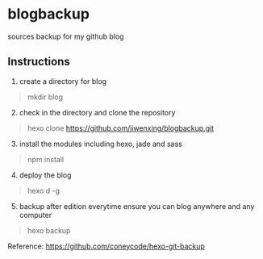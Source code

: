 # blogbackup
sources backup for my github blog

## Instructions
1. create a directory for blog 
> mkdir blog
   
2. check in the directory and clone the repository    
> hexo clone https://github.com/jiwenxing/blogbackup.git    

3. install the modules including hexo, jade and sass    
> npm install

4. deploy the blog    
> hexo d -g

5. backup after edition everytime ensure you can blog anywhere and any computer    
> hexo backup

Reference: https://github.com/coneycode/hexo-git-backup
